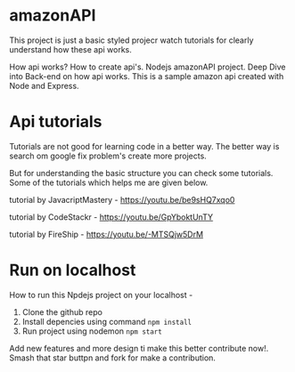 # amazonAPI

This project is just a basic styled projecr watch tutorials for clearly understand how these api works.

How api works? How to create api's. Nodejs amazonAPI project. Deep Dive into Back-end on how api works. This is a sample amazon api created with Node and Express.

# Api tutorials

Tutorials are not good for learning code in a better way. The better way is search om google fix problem's create more projects. 

But for understanding the basic structure you can check some tutorials. Some of the tutorials which helps me are given below.

tutorial by JavacriptMastery -  https://youtu.be/be9sHQ7xqo0

tutorial by CodeStackr - https://youtu.be/GpYboktUnTY

tutorial by FireShip - https://youtu.be/-MTSQjw5DrM

# Run on localhost

How to run this Npdejs project on your localhost - 

1. Clone the github repo
2. Install depencies using command `npm install`
3. Run project using nodemon `npm start`

Add new features and more design ti make this better contribute now!. Smash that star buttpn and fork for make a contribution.

